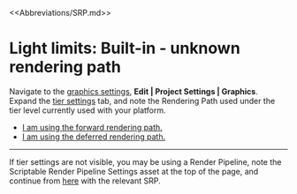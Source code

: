 <<Abbreviations/SRP.md>>
# Light limits: Built-in - unknown rendering path

Navigate to the [graphics settings](https://docs.unity3d.com/Manual/class-GraphicsSettings.html), **Edit | Project Settings | Graphics**.  
Expand the [tier settings](https://docs.unity3d.com/Manual/class-GraphicsSettings.html#Tier) tab, and note the Rendering Path used under the tier level currently used with your platform.  

- [I am using the forward rendering path.](Forward.md)
- [I am using the deferred rendering path.](Deferred.md)

---
If tier settings are not visible, you may be using a Render Pipeline, note the Scriptable Render Pipeline Settings asset at the top of the page, and continue from [here](../Choose%20Pipeline.md) with the relevant SRP.
